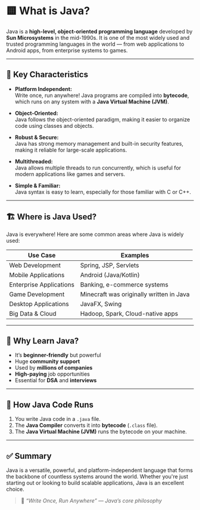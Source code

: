 # 🟨 What is Java?

Java is a **high-level, object-oriented programming language** developed by **Sun Microsystems** in the mid-1990s. It is one of the most widely used and trusted programming languages in the world — from web applications to Android apps, from enterprise systems to games.

---

## 🔑 Key Characteristics

- **Platform Independent:**  
  Write once, run anywhere! Java programs are compiled into **bytecode**, which runs on any system with a **Java Virtual Machine (JVM)**.

- **Object-Oriented:**  
  Java follows the object-oriented paradigm, making it easier to organize code using classes and objects.

- **Robust & Secure:**  
  Java has strong memory management and built-in security features, making it reliable for large-scale applications.

- **Multithreaded:**  
  Java allows multiple threads to run concurrently, which is useful for modern applications like games and servers.

- **Simple & Familiar:**  
  Java syntax is easy to learn, especially for those familiar with C or C++.

---

## 🏗️ Where is Java Used?

Java is everywhere! Here are some common areas where Java is widely used:

| Use Case                | Examples                              |
|-------------------------|---------------------------------------|
| Web Development         | Spring, JSP, Servlets                 |
| Mobile Applications     | Android (Java/Kotlin)                 |
| Enterprise Applications | Banking, e-commerce systems           |
| Game Development        | Minecraft was originally written in Java |
| Desktop Applications    | JavaFX, Swing                         |
| Big Data & Cloud        | Hadoop, Spark, Cloud-native apps      |

---

## 🧠 Why Learn Java?

- It’s **beginner-friendly** but powerful
- Huge **community support**
- Used by **millions of companies**
- **High-paying** job opportunities
- Essential for **DSA** and **interviews**

---

## 🔧 How Java Code Runs

1. You write Java code in a `.java` file.
2. The **Java Compiler** converts it into **bytecode** (`.class` file).
3. The **Java Virtual Machine (JVM)** runs the bytecode on your machine.


---

## ✅ Summary

Java is a versatile, powerful, and platform-independent language that forms the backbone of countless systems around the world. Whether you're just starting out or looking to build scalable applications, Java is an excellent choice.

> 📌 *“Write Once, Run Anywhere” — Java’s core philosophy*
